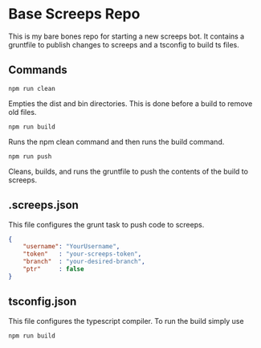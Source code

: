 # Base Screeps Repo

This is my bare bones repo for starting a new screeps bot. It contains a gruntfile to publish changes to screeps and a tsconfig to build ts files.

## Commands
```
npm run clean
```
Empties the dist and bin directories. This is done before a build to remove old files.

```
npm run build
```
Runs the npm clean command and then runs the build command.

```
npm run push
```
Cleans, builds, and runs the gruntfile to push the contents of the build to screeps.

## .screeps.json
This file configures the grunt task to push code to screeps.
```json
{
    "username": "YourUsername",
    "token"   : "your-screeps-token",
    "branch"  : "your-desired-branch",
    "ptr"     : false
}
```

## tsconfig.json
This file configures the typescript compiler. To run the build simply use

```
npm run build
```
